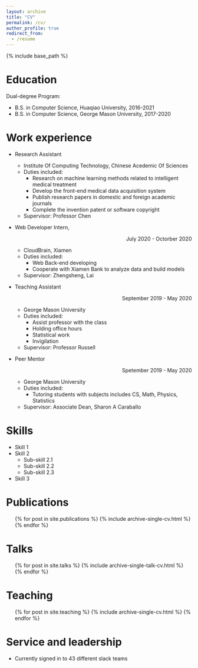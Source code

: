```yaml
---
layout: archive
title: "CV"
permalink: /cv/
author_profile: true
redirect_from:
  - /resume
---
```


{% include base_path %}

Education
======
Dual-degree Program:
  * B.S. in Computer Science, Huaqiao University, 2016-2021 
  * B.S. in Computer Science, George Mason University, 2017-2020 

Work experience
======
* Research Assistant <style>Octorber 2020 - present{text-align: right}</style>
  * Institute Of Computing Technology, Chinese Acedemic Of Sciences
  * Duties included: 
    * Research on machine learning methods related to intelligent medical treatment
    * Develop the front-end medical data acquisition system
    * Publish research papers in domestic and foreign academic journals
    * Complete the invention patent or software copyright
  * Supervisor: Professor Chen

* Web Developer Intern, <div style="text-align: right">July 2020 - Octorber 2020</div>
  * CloudBrain, Xiamen
  * Duties included: 
    * Web Back-end developing
    * Cooperate with Xiamen Bank to analyze data and build models
  * Supervisor: Zhengsheng, Lai 
 
* Teaching Assistant <div style="text-align: right">September 2019 - May 2020</div>
  * George Mason University
  * Duties included: 
    * Assist professor with the class
    * Holding office hours
    * Statistical work
    * Invigilation
  * Supervisor: Professor Russell

* Peer Mentor <div style="text-align: right">Spetember 2019 - May 2020</div>
  * George Mason University
  * Duties included: 
    * Tutoring students with subjects includes CS, Math, Physics, Statistics
  * Supervisor: Associate Dean, Sharon A Caraballo 

Skills
======
* Skill 1
* Skill 2
  * Sub-skill 2.1
  * Sub-skill 2.2
  * Sub-skill 2.3
* Skill 3

Publications
======
  <ul>{% for post in site.publications %}
    {% include archive-single-cv.html %}
  {% endfor %}</ul>
  
Talks
======
  <ul>{% for post in site.talks %}
    {% include archive-single-talk-cv.html %}
  {% endfor %}</ul>
  
Teaching
======
  <ul>{% for post in site.teaching %}
    {% include archive-single-cv.html %}
  {% endfor %}</ul>
  
Service and leadership
======
* Currently signed in to 43 different slack teams
